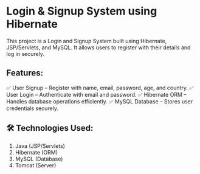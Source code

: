 # Login & Signup System using Hibernate
This project is a Login and Signup System built using Hibernate, JSP/Servlets, and MySQL. It allows users to register with their details and log in securely.

## Features:
✅ User Signup – Register with name, email, password, age, and country.
✅ User Login – Authenticate with email and password.
✅ Hibernate ORM – Handles database operations efficiently.
✅ MySQL Database – Stores user credentials securely.

## 🛠 Technologies Used:
1. Java (JSP/Servlets)
2. Hibernate (ORM)
3. MySQL (Database)
4. Tomcat (Server)
